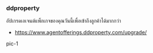 ### ddproperty

อัปเกรดเอเจนต์แพ็กเกจของคุณวันนี้เพื่อเข้าถึงลูกค้าได้มากกว่า
- https://www.agentofferings.ddproperty.com/upgrade/ 

pic-1